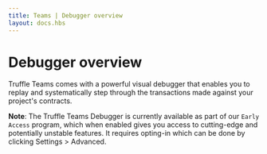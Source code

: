 ```yaml
---
title: Teams | Debugger overview
layout: docs.hbs
---
```


# Debugger overview

Truffle Teams comes with a powerful visual debugger that enables you to replay and systematically step through the transactions made against your project's contracts.

<p class="alert alert-info">
<strong>Note</strong>: The Truffle Teams Debugger is currently available as part of our <code>Early Access</code> program, which when enabled gives you access to cutting-edge and potentially unstable features. It requires opting-in which can be done by clicking Settings > Advanced.
</p>
